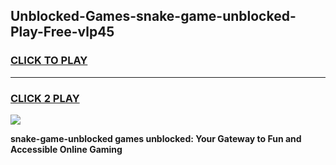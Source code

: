 
## Unblocked-Games-snake-game-unblocked-Play-Free-vlp45
<h3>
<a href="https://premium76.site?title=snake-game-unblocked&ref=12A">CLICK TO PLAY</a></h3>
<hr>

<h3>
<a href="https://premium76.site?title=snake-game-unblocked&ref=12A">CLICK 2 PLAY</a>
  
</h3>

<a href="https://premium76.site?title=snake-game-unblocked&ref=12A"><img src="https://clearcache.store/games.png"></a>


**snake-game-unblocked games unblocked: Your Gateway to Fun and Accessible Online Gaming**
